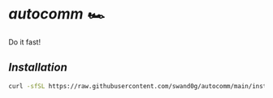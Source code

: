 # *autocomm 🏎️*
Do it fast!

## *Installation*
```sh
curl -sfSL https://raw.githubusercontent.com/swand0g/autocomm/main/install.sh | bash
```